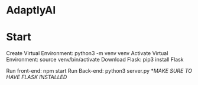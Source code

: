 # AdaptlyAI

<h1>Start</h1>
Create Virtual Environment: python3 -m venv venv
Activate Virtual Environment: source venv/bin/activate 
Download Flask: pip3 install Flask

Run front-end: npm start 
Run Back-end: python3 server.py  **MAKE SURE TO HAVE FLASK INSTALLED*


